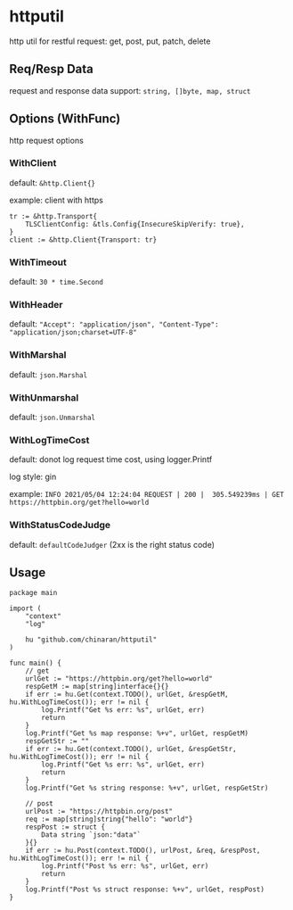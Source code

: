 # httputil
http util for restful request: get, post, put, patch, delete

## Req/Resp Data

request and response data support: `string, []byte, map, struct`

## Options (WithFunc)

http request options

### WithClient

default: `&http.Client{}`

example: client with https

```golang
tr := &http.Transport{
	TLSClientConfig: &tls.Config{InsecureSkipVerify: true},
}
client := &http.Client{Transport: tr}
```

### WithTimeout

default: `30 * time.Second`

### WithHeader

default: `"Accept": "application/json", "Content-Type": "application/json;charset=UTF-8"`

### WithMarshal

default: `json.Marshal`

### WithUnmarshal

default: `json.Unmarshal`

### WithLogTimeCost

default: donot log request time cost, using logger.Printf

log style: gin

example: `INFO 2021/05/04 12:24:04 REQUEST | 200 |  305.549239ms | GET     https://httpbin.org/get?hello=world`

### WithStatusCodeJudge

default: `defaultCodeJudger` (2xx is the right status code)

## Usage

```golang
package main

import (
	"context"
	"log"

	hu "github.com/chinaran/httputil"
)

func main() {
	// get
	urlGet := "https://httpbin.org/get?hello=world"
	respGetM := map[string]interface{}{}
	if err := hu.Get(context.TODO(), urlGet, &respGetM, hu.WithLogTimeCost()); err != nil {
		log.Printf("Get %s err: %s", urlGet, err)
		return
	}
	log.Printf("Get %s map response: %+v", urlGet, respGetM)
	respGetStr := ""
	if err := hu.Get(context.TODO(), urlGet, &respGetStr, hu.WithLogTimeCost()); err != nil {
		log.Printf("Get %s err: %s", urlGet, err)
		return
	}
	log.Printf("Get %s string response: %+v", urlGet, respGetStr)

	// post
	urlPost := "https://httpbin.org/post"
	req := map[string]string{"hello": "world"}
	respPost := struct {
		Data string `json:"data"`
	}{}
	if err := hu.Post(context.TODO(), urlPost, &req, &respPost, hu.WithLogTimeCost()); err != nil {
		log.Printf("Post %s err: %s", urlGet, err)
		return
	}
	log.Printf("Post %s struct response: %+v", urlGet, respPost)
}
```